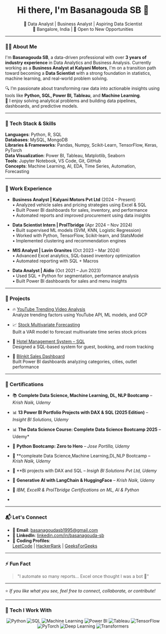 
<h1 align="center">Hi there, I'm Basanagouda SB 👋</h1>
<p align="center">
  🚀 Data Analyst | Business Analyst | Aspiring Data Scientist<br>
  📍 Bangalore, India | 💼 Open to New Opportunities
</p>

---

### 👨‍💻 About Me

I'm **Basanagouda SB**, a data-driven professional with over **3 years of industry experience** in Data Analytics and Business Analysis. Currently working as a **Business Analyst at Kalyani Motors**, I'm on a transition path toward becoming a **Data Scientist** with a strong foundation in statistics, machine learning, and real-world problem solving.

🔍 I’m passionate about transforming raw data into actionable insights using tools like **Python, SQL, Power BI, Tableau**, and **Machine Learning**.  
🎯 I enjoy solving analytical problems and building data pipelines, dashboards, and predictive models.

---

### 🧰 Tech Stack & Skills

**Languages**: Python, R, SQL  
**Databases**: MySQL, MongoDB  
**Libraries & Frameworks**: Pandas, Numpy, Scikit-Learn, TensorFlow, Keras, PyTorch  
**Data Visualization**: Power BI, Tableau, Matplotlib, Seaborn  
**Tools**: Jupyter Notebook, VS Code, Git, GitHub  
**Concepts**: Machine Learning, AI, EDA, Time Series, Automation, Forecasting

---

### 💼 Work Experience

- **Business Analyst | Kalyani Motors Pvt Ltd** (2024 – Present)  
  • Analyzed vehicle sales and pricing strategies using Excel & SQL  
  • Built Power BI dashboards for sales, inventory, and performance  
  • Automated reports and improved procurement using data insights  

- **Data Scientist Intern | ProITbridge** (Apr 2024 – Nov 2024)  
  • Built supervised ML models (SVM, KNN, Logistic Regression)  
  • Worked with Python, TensorFlow, Scikit-learn, and StatsModel  
  • Implemented clustering and recommendation engines  

- **MIS Analyst | Lavin Granites** (Oct 2023 – Mar 2024)  
  • Advanced Excel analytics, SQL-based inventory optimization  
  • Automated reporting with SQL + Macros  

- **Data Analyst | Aidio** (Oct 2021 – Jun 2023)  
  • Used SQL + Python for segmentation, performance analysis  
  • Built Power BI dashboards for sales and menu insights  

---

### 🚀 Projects

- 🔥 [YouTube Trending Video Analysis](https://github.com/BASANAGOUDA-SB/Youtube-Trending-Video-analysis-using-API)  
  Analyze trending factors using YouTube API, ML models, and GCP

- 📈 [Stock Multivariate Forecasting](https://github.com/BASANAGOUDA-SB/Multivariate-Analysis)  
  Built a VAR model to forecast multivariate time series stock prices

- 🏨 [Hotel Management System – SQL](https://github.com/BASANAGOUDA-SB/HOTEL-MANAGEMENT-SYSTEM)  
  Designed a SQL-based system for guest, booking, and room tracking

- 🛒 [Blinkit Sales Dashboard](https://github.com/BASANAGOUDA-SB/Blinkit-Analysis)  
  Built Power BI dashboards analyzing categories, cities, outlet performance

---

### 🏅 Certifications

- 📚 **Complete Data Science, Machine Learning, DL, NLP Bootcamp** – *Krish Naik, Udemy*
- 📊 **13 Power BI Portfolio Projects with DAX & SQL (2025 Edition)** – *Insight BI Solutions, Udemy*


 
- 📊 **The Data Science Course: Complete Data Science Bootcamp 2025** – Udemy*  
- 🐍 **Python Bootcamp: Zero to Hero** – *Jose Portilla, Udemy* 
- 🧠 **compleate Data Science,Machine Learning,DL,NLP Bootcamp – *Krish Naik, Udemy*
- 🎯 **Bi projects with DAX and SQL – *Insigh BI Solutions Pvt Ltd, Udemy*
- 🔗 **Generative AI with LangChain & HuggingFace** – *Krish Naik, Udemy*
- 📜 *IBM, ExcelR & ProITbridge Certifications on ML, AI & Python*
-     

---

### 📬 Let's Connect

- 📧 **Email**: [basanagoudasb1995@gmail.com](mailto:basanagoudasb1995@gmail.com)  
- 💼 **LinkedIn**: [linkedin.com/in/basanagouda-sb](https://www.linkedin.com/in/basanagouda-sb/)  
- 🧠 **Coding Profiles**:  
  [LeetCode](https://leetcode.com/) | [HackerRank](https://www.hackerrank.com/) | [GeeksForGeeks](https://www.geeksforgeeks.org/)

---

### ⚡ Fun Fact

> "I automate so many reports… Excel once thought I was a bot 🤖"

---

⭐ _If you like what you see, feel free to connect, collaborate, or contribute!_

---

### 🚀 Tech I Work With

<p align="center">
  <img src="https://img.icons8.com/color/48/000000/python.png" alt="Python"/>
  <img src="https://img.icons8.com/color/48/000000/sql.png" alt="SQL"/>
  <img src="https://img.icons8.com/color/48/000000/machine-learning.png" alt="Machine Learning"/>
  <img src="https://img.icons8.com/color/48/000000/power-bi.png" alt="Power BI"/>
  <img src="https://img.icons8.com/color/48/000000/tableau-software.png" alt="Tableau"/>
  <img src="https://img.icons8.com/color/48/000000/tensorflow.png" alt="TensorFlow"/>
  <img src="https://img.icons8.com/color/48/000000/pytorch.png" alt="PyTorch"/>
  <img src="https://img.icons8.com/fluency/48/deep-learning.png" alt="Deep Learning"/>
  <img src="https://img.icons8.com/external-flat-juicy-fish/48/external-transformer-artificial-intelligence-flat-flat-juicy-fish.png" alt="Transformers"/>
</p>
